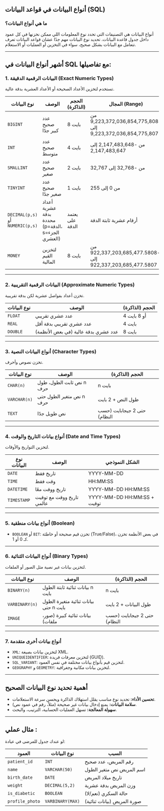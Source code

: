 ## أنواع البيانات في قواعد البيانات (SQL)
### ما هي أنواع البيانات؟

أنواع البيانات هي التصنيفات التي تحدد نوع المعلومات اللي ممكن نخزنها في كل عمود داخل جدول قاعدة البيانات. تحديد نوع البيانات مهم جدًا عشان قواعد البيانات تعرف تتعامل مع البيانات بشكل صحيح، سواء في التخزين أو العمليات أو الاستعلام.

---

## أشهر أنواع البيانات في SQL مع تفاصيلها:

### 1. **البيانات الرقمية الدقيقة (Exact Numeric Types)**

تستخدم لتخزين الأعداد الصحيحة أو الأعداد العشرية بدقة عالية.

| نوع البيانات | الوصف                            | الحجم (الذاكرة) | المجال (Range)                                  |
|--------------|---------------------------------|-----------------|------------------------------------------------|
| `BIGINT`     | عدد صحيح كبير جدًا              | 8 بايت          | من -9,223,372,036,854,775,808 إلى 9,223,372,036,854,775,807 |
| `INT`        | عدد صحيح متوسط                  | 4 بايت          | من -2,147,483,648 إلى 2,147,483,647            |
| `SMALLINT`   | عدد صحيح صغير                  | 2 بايت          | من -32,768 إلى 32,767                           |
| `TINYINT`    | عدد صحيح صغير جدًا              | 1 بايت          | من 0 إلى 255                                   |
| `DECIMAL(p,s)` أو `NUMERIC(p,s)` | أعداد عشرية بدقة محددة (p=الدقة، s=الجزء العشري) | يعتمد على الدقة | أرقام عشرية ثابتة الدقة                         |
| `MONEY`      | لتخزين القيم المالية           | 8 بايت          | من -922,337,203,685,477.5808 إلى 922,337,203,685,477.5807 |

---

### 2. **البيانات الرقمية التقريبية (Approximate Numeric Types)**

تخزن أعداد بفواصل عشرية لكن بدقة تقريبية.

| نوع البيانات | الوصف                       | الحجم (الذاكرة) |
|--------------|----------------------------|-----------------|
| `FLOAT`      | عدد عشري تقريبي            | 4 أو 8 بايت     |
| `REAL`       | عدد عشري تقريبي بدقة أقل   | 4 بايت          |
| `DOUBLE`     | عدد عشري بدقة عالية (في بعض الأنظمة) | 8 بايت          |

---

### 3. **أنواع البيانات النصية (Character Types)**

تخزن نصوص وأحرف.

| نوع البيانات | الوصف                               | الحجم (الذاكرة)              |
|--------------|------------------------------------|------------------------------|
| `CHAR(n)`    | نص ثابت الطول، طول n حرف          | n بايت                      |
| `VARCHAR(n)` | نص متغير الطول حتى n حرف           | طول النص + 2 بايت           |
| `TEXT`       | نص طويل جدًا                       | حتى 2 جيجابايت (حسب النظام) |

---

### 4. **أنواع بيانات التاريخ والوقت (Date and Time Types)**

لتخزين التواريخ والأوقات.

| نوع البيانات | الوصف                     | الشكل النموذجي             |
|--------------|--------------------------|----------------------------|
| `DATE`       | تاريخ فقط                | YYYY-MM-DD                 |
| `TIME`       | وقت فقط                  | HH:MM:SS                   |
| `DATETIME`   | تاريخ ووقت معًا          | YYYY-MM-DD HH:MM:SS        |
| `TIMESTAMP`  | تاريخ ووقت مع توقيت عالمي | YYYY-MM-DD HH:MM:SS + توقيت |

---

### 5. **أنواع بيانات منطقية (Boolean)**

- `BOOLEAN` أو `BIT`: تخزن قيم صحيحة أو خاطئة (True/False)، في بعض الأنظمة تخزن كـ 0 أو 1.

---

### 6. **أنواع البيانات الثنائية (Binary Types)**

لتخزين بيانات غير نصية مثل الصور أو الملفات.

| نوع البيانات | الوصف                          | الحجم (الذاكرة)               |
|--------------|-------------------------------|-------------------------------|
| `BINARY(n)`  | بيانات ثنائية ثابتة الطول n بايت | n بايت                      |
| `VARBINARY(n)` | بيانات ثنائية متغيرة الطول حتى n بايت | طول البيانات + 2 بايت     |
| `IMAGE`      | بيانات ثنائية كبيرة (صور، ملفات) | حتى 2 جيجابايت (حسب النظام) |

---

### 7. **أنواع بيانات أخرى متقدمة**

- `XML`: لتخزين بيانات بصيغة XML.  
- `UNIQUEIDENTIFIER`: لتخزين معرفات فريدة (GUID).  
- `SQL_VARIANT`: لتخزين قيم بأنواع بيانات مختلفة في نفس العمود.  
- `GEOGRAPHY` و `GEOMETRY`: لتخزين بيانات مكانية وجغرافية.

---

## أهمية تحديد نوع البيانات الصحيح

- **تحسين الأداء:** تحديد نوع مناسب يقلل استهلاك الذاكرة ويحسن سرعة الاستعلامات.  
- **سلامة البيانات:** يمنع إدخال بيانات غير صحيحة (مثلاً، رقم في عمود نص).  
- **سهولة المعالجة:** تسهل العمليات الحسابية، الترتيب، والبحث.

---

## مثال عملي :

لو عندك جدول للمرضى في عيادة:

| العمود          | نوع البيانات       | السبب                      |
|-----------------|--------------------|----------------------------|
| `patient_id`    | `INT`              | رقم المريض، عدد صحيح       |
| `name`          | `VARCHAR(50)`      | اسم المريض نص متغير الطول  |
| `birth_date`    | `DATE`             | تاريخ ميلاد المريض          |
| `weight`        | `DECIMAL(5,2)`     | وزن المريض بدقة عشرية      |
| `is_diabetic`   | `BOOLEAN`          | حالة السكري (نعم/لا)       |
| `profile_photo` | `VARBINARY(MAX)`   | صورة المريض (بيانات ثنائية) |

